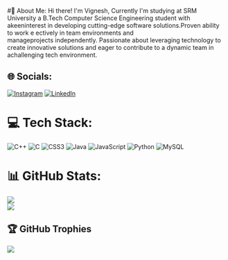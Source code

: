 #💫 About Me: 
Hi there! I'm Vignesh, Currently I'm studying at SRM University a B.Tech Computer Science Engineering student
 with akeeninterest in developing cutting-edge software
 solutions.Proven ability to work e ectively in team environments and   
 manageprojects independently. Passionate about leveraging technology 
 to create innovative solutions and eager to contribute to a dynamic team 
 in achallenging tech environment.   
                     
         
## 🌐 Socials: 
[![Instagram](https://img.shields.io/badge/Instagram-%23E4405F.svg?logo=Instagram&logoColor=white)](https://instagram.com/vicky_xiz) [![LinkedIn](https://img.shields.io/badge/LinkedIn-%230077B5.svg?logo=linkedin&logoColor=white)](www.linkedin.com/in/vignesh-v-711638250) 
 
# 💻 Tech Stack: 
![C++](https://img.shields.io/badge/c++-%2300599C.svg?style=for-the-badge&logo=c%2B%2B&logoColor=white) ![C](https://img.shields.io/badge/c-%2300599C.svg?style=for-the-badge&logo=c&logoColor=white) ![CSS3](https://img.shields.io/badge/css3-%231572B6.svg?style=for-the-badge&logo=css3&logoColor=white) ![Java](https://img.shields.io/badge/java-%23ED8B00.svg?style=for-the-badge&logo=openjdk&logoColor=white) ![JavaScript](https://img.shields.io/badge/javascript-%23323330.svg?style=for-the-badge&logo=javascript&logoColor=%23F7DF1E) ![Python](https://img.shields.io/badge/python-3670A0?style=for-the-badge&logo=python&logoColor=ffdd54) ![MySQL](https://img.shields.io/badge/mysql-4479A1.svg?style=for-the-badge&logo=mysql&logoColor=white)
# 📊 GitHub Stats: 

![](https://github-readme-streak-stats.herokuapp.com/?user=vickyxiz&theme=radical&hide_border=false)<br/>
![](https://github-readme-stats.vercel.app/api/top-langs/?username=vickyxiz&theme=radical&hide_border=false&include_all_commits=true&count_private=true&layout=compact)

## 🏆 GitHub Trophies
![](https://github-profile-trophy.vercel.app/?username=vickyxiz&theme=radical&no-frame=false&no-bg=false&margin-w=4)

<!-- Proudly created with GPRM ( https://gprm.itsvg.in ) -->

